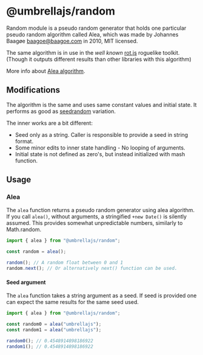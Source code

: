 # @umbrellajs/random

Random module is a pseudo random generator that holds one particular
pseudo random algorithm called Alea, which was made by Johannes Baagøe <baagoe@baagoe.com> in 2010, MIT licensed.

The same algorithm is in use in the _well known_ [rot.js](https://github.com/ondras/rot.js/blob/master/src/rng.ts) roguelike toolkit. (Though it outputs different results than other libraries with this algorithm)

More info about [Alea algorithm](https://web.archive.org/web/20111105142920/http://baagoe.com/en/RandomMusings/javascript/).

## Modifications

The algorithm is the same and uses same constant values and initial state.
It performs as good as [seedrandom](https://github.com/davidbau/seedrandom) variation.

The inner works are a bit different:

- Seed only as a string. Caller is responsible to provide a seed in string format.
- Some minor edits to inner state handling - No looping of arguments.
- Initial state is not defined as zero's, but instead initialized with mash function.

## Usage

### Alea

The `alea` function returns a pseudo random generator using alea algorithm.
If you call `alea()`, without arguments, a stringified `+new Date()` is silently assumed.
This provides somewhat unpredictable numbers, similarly to Math.random.

```ts
import { alea } from "@umbrellajs/random";

const random = alea();

random(); // A random float between 0 and 1
random.next(); // Or alternatively next() function can be used.
```

#### Seed argument

The `alea` function takes a string argument as a seed. If seed is provided one can expect
the same results for the same seed used.

```ts
import { alea } from "@umbrellajs/random";

const random0 = alea("umbrellajs");
const random1 = alea("umbrellajs");

random0(); // 0.4548914898186922
random1(); // 0.4548914898186922
```
